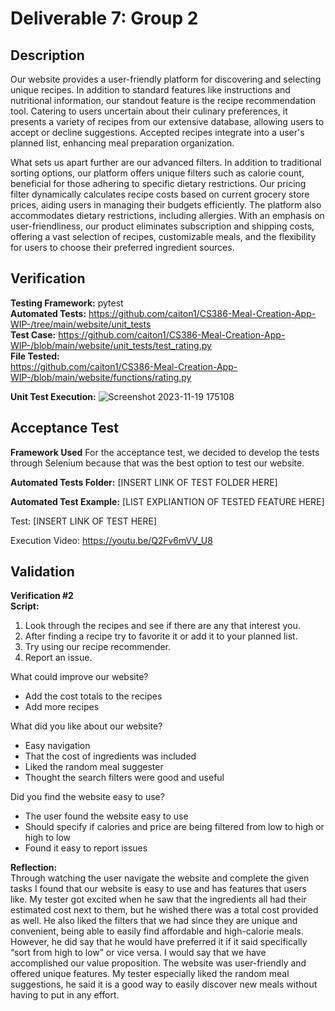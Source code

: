 # Deliverable 7: Group 2  

## Description    
Our website provides a user-friendly platform for discovering and selecting unique recipes. In addition to standard features like instructions and nutritional information, our standout feature is the recipe recommendation tool. Catering to users uncertain about their culinary preferences, it presents a variety of recipes from our extensive database, allowing users to accept or decline suggestions. Accepted recipes integrate into a user's planned list, enhancing meal preparation organization.  

What sets us apart further are our advanced filters. In addition to traditional sorting options, our platform offers unique filters such as calorie count, beneficial for those adhering to specific dietary restrictions. Our pricing filter dynamically calculates recipe costs based on current grocery store prices, aiding users in managing their budgets efficiently. The platform also accommodates dietary restrictions, including allergies. With an emphasis on user-friendliness, our product eliminates subscription and shipping costs, offering a vast selection of recipes, customizable meals, and the flexibility for users to choose their preferred ingredient sources.  

## Verification
**Testing Framework:** pytest  
**Automated Tests:** https://github.com/caiton1/CS386-Meal-Creation-App-WIP-/tree/main/website/unit_tests  
**Test Case:** https://github.com/caiton1/CS386-Meal-Creation-App-WIP-/blob/main/website/unit_tests/test_rating.py  
**File Tested:**  
https://github.com/caiton1/CS386-Meal-Creation-App-WIP-/blob/main/website/functions/rating.py  

**Unit Test Execution:**
![Screenshot 2023-11-19 175108](https://github.com/caiton1/CS386-Meal-Creation-App-WIP-/assets/116912057/ba0d43cc-66da-4b82-b568-9b0069b50d09)

## Acceptance Test  
**Framework Used**
For the acceptance test, we decided to develop the tests through Selenium because that was the best option to test our website. 

**Automated Tests Folder:** [INSERT LINK OF TEST FOLDER HERE]

**Automated Test Example:**
[LIST EXPLIANTION OF TESTED FEATURE HERE]

Test: [INSERT LINK OF TEST HERE]

Execution Video: https://youtu.be/Q2Fv6mVV_U8


## Validation  
**Verification #2**  
**Script:**  
1. Look through the recipes and see if there are any that interest you.  
1. After finding a recipe try to favorite it or add it to your planned list.  
1. Try using our recipe recommender.  
1. Report an issue.  

What could improve our website?  
*  Add the cost totals to the recipes  
*  Add more recipes
  
What did you like about our website?  
*  Easy navigation  
*  That the cost of ingredients was included  
*  Liked the random meal suggester  
*  Thought the search filters were good and useful
  
Did you find the website easy to use?    
*  The user found the website easy to use  
*  Should specify if calories and price are being filtered from low to high or high to low  
*  Found it easy to report issues
  
**Reflection:**  
Through watching the user navigate the website and complete the given tasks I found that our website is easy to use and has features that users like. My tester got excited when he saw that the ingredients all had their estimated cost next to them, but he wished there was a total cost provided as well. He also liked the filters that we had since they are unique and convenient, being able to easily find affordable and high-calorie meals. However, he did say that he would have preferred it if it said specifically “sort from high to low” or vice versa. I would say that we have accomplished our value proposition. The website was user-friendly and offered unique features. My tester especially liked the random meal suggestions, he said it is a good way to easily discover new meals without having to put in any effort.  
